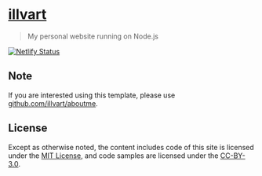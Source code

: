 # [illvart](https://github.com/illvart/illvart)

> My personal website running on Node.js

[![Netlify Status](https://api.netlify.com/api/v1/badges/0392af17-3c20-4278-8139-7dbabd347d5c/deploy-status)](https://app.netlify.com/sites/illvart/deploys)

## Note
If you are interested using this template, please use [github.com/illvart/aboutme](https://github.com/illvart/aboutme).

## License
Except as otherwise noted, the content includes code of this site is licensed under the [MIT License](LICENSE), and code samples are licensed under the [CC-BY-3.0](https://creativecommons.org/licenses/by/3.0/).
